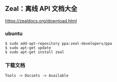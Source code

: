 ## Zeal：离线 API 文档大全

https://zealdocs.org/download.html

### ubuntu

```
$ sudo add-apt-repository ppa:zeal-developers/ppa
$ sudo apt-get update
$ sudo apt-get install zeal
```
### 下载文档

```
Tools -> Docsets -> Available
```
